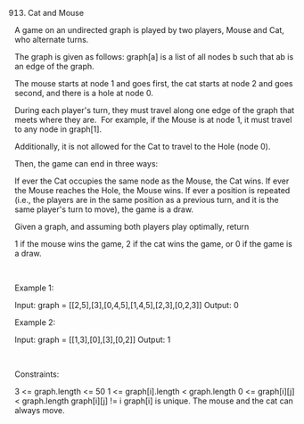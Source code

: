 913. Cat and Mouse

A game on an undirected graph is played by two players, Mouse and Cat, who alternate turns.

The graph is given as follows: graph[a] is a list of all nodes b such that ab is an edge of the graph.

The mouse starts at node 1 and goes first, the cat starts at node 2 and goes second, and there is a hole at node 0.

During each player's turn, they must travel along one edge of the graph that meets where they are.  For example, if the Mouse is at node 1, it must travel to any node in graph[1].

Additionally, it is not allowed for the Cat to travel to the Hole (node 0).

Then, the game can end in three ways:

If ever the Cat occupies the same node as the Mouse, the Cat wins.
If ever the Mouse reaches the Hole, the Mouse wins.
If ever a position is repeated (i.e., the players are in the same position as a previous turn, and it is the same player's turn to move), the game is a draw.

Given a graph, and assuming both players play optimally, return

1 if the mouse wins the game,
2 if the cat wins the game, or
0 if the game is a draw.

 

Example 1:

Input: graph = [[2,5],[3],[0,4,5],[1,4,5],[2,3],[0,2,3]]
Output: 0


Example 2:

Input: graph = [[1,3],[0],[3],[0,2]]
Output: 1


 

Constraints:

3 <= graph.length <= 50
1 <= graph[i].length < graph.length
0 <= graph[i][j] < graph.length
graph[i][j] != i
graph[i] is unique.
The mouse and the cat can always move. 